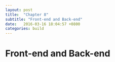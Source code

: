 ```yaml
---
layout: post
title:  "Chapter 8"
subtitle: "Front-end and Back-end"
date:   2016-03-16 18:04:57 +0800
categories: build
---
```

# Front-end and Back-end
